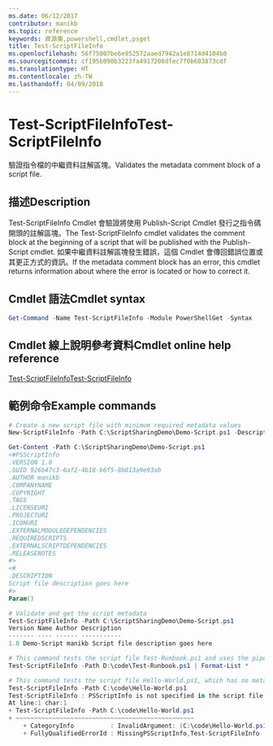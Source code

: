 ```yaml
---
ms.date: 06/12/2017
contributor: manikb
ms.topic: reference
keywords: 資源庫,powershell,cmdlet,psget
title: Test-ScriptFileInfo
ms.openlocfilehash: 56f75007be6e952572aaed7942a1e8714d4104b0
ms.sourcegitcommit: cf195b090b3223fa4917206dfec7f0b603873cdf
ms.translationtype: HT
ms.contentlocale: zh-TW
ms.lasthandoff: 04/09/2018
---
```

# <a name="test-scriptfileinfo"></a><span data-ttu-id="9cc1e-103">Test-ScriptFileInfo</span><span class="sxs-lookup"><span data-stu-id="9cc1e-103">Test-ScriptFileInfo</span></span>

<span data-ttu-id="9cc1e-104">驗證指令檔的中繼資料註解區塊。</span><span class="sxs-lookup"><span data-stu-id="9cc1e-104">Validates the metadata comment block of a script file.</span></span>

## <a name="description"></a><span data-ttu-id="9cc1e-105">描述</span><span class="sxs-lookup"><span data-stu-id="9cc1e-105">Description</span></span>

<span data-ttu-id="9cc1e-106">Test-ScriptFileInfo Cmdlet 會驗證將使用 Publish-Script Cmdlet 發行之指令碼開頭的註解區塊。</span><span class="sxs-lookup"><span data-stu-id="9cc1e-106">The Test-ScriptFileInfo cmdlet validates the comment block at the beginning of a script that will be published with the Publish-Script cmdlet.</span></span>
<span data-ttu-id="9cc1e-107">如果中繼資料註解區塊發生錯誤，這個 Cmdlet 會傳回錯誤位置或其更正方式的資訊。</span><span class="sxs-lookup"><span data-stu-id="9cc1e-107">If the metadata comment block has an error, this cmdlet returns information about where the error is located or how to correct it.</span></span>

## <a name="cmdlet-syntax"></a><span data-ttu-id="9cc1e-108">Cmdlet 語法</span><span class="sxs-lookup"><span data-stu-id="9cc1e-108">Cmdlet syntax</span></span>

```powershell
Get-Command -Name Test-ScriptFileInfo -Module PowerShellGet -Syntax
```
## <a name="cmdlet-online-help-reference"></a><span data-ttu-id="9cc1e-109">Cmdlet 線上說明參考資料</span><span class="sxs-lookup"><span data-stu-id="9cc1e-109">Cmdlet online help reference</span></span>

[<span data-ttu-id="9cc1e-110">Test-ScriptFileInfo</span><span class="sxs-lookup"><span data-stu-id="9cc1e-110">Test-ScriptFileInfo</span></span>](http://go.microsoft.com/fwlink/?LinkId=619791)

## <a name="example-commands"></a><span data-ttu-id="9cc1e-111">範例命令</span><span class="sxs-lookup"><span data-stu-id="9cc1e-111">Example commands</span></span>
```powershell
# Create a new script file with minimum required metadata values
New-ScriptFileInfo -Path C:\ScriptSharingDemo\Demo-Script.ps1 -Description "Script file description goes here"

Get-Content -Path C:\ScriptSharingDemo\Demo-Script.ps1
<#PSScriptInfo
.VERSION 1.0
.GUID 926b47c3-6af2-4b18-b6f5-8b813a9e93ab
.AUTHOR manikb
.COMPANYNAME
.COPYRIGHT
.TAGS
.LICENSEURI
.PROJECTURI
.ICONURI
.EXTERNALMODULEDEPENDENCIES
.REQUIREDSCRIPTS
.EXTERNALSCRIPTDEPENDENCIES
.RELEASENOTES
#>
<#
.DESCRIPTION
Script file description goes here
#>
Param()

# Validate and get the script metadata
Test-ScriptFileInfo -Path C:\ScriptSharingDemo\Demo-Script.ps1
Version Name Author Description
------- ---- ------ -----------
1.0 Demo-Script manikb Script file description goes here

# This command tests the script file Test-Runbook.ps1 and uses the pipeline operator to pass the results to the Format-List cmdlet to format the results.
Test-ScriptFileInfo -Path D:\code\Test-Runbook.ps1 | Format-List *

# This command tests the script file Hello-World.ps1, which has no metadata associated with it.
Test-ScriptFileInfo -Path C:\code\Hello-World.ps1
Test-ScriptFileInfo : PSScriptInfo is not specified in the script file 'C:\code\Hello-World.ps1'. You can use the Update-ScriptFileInfo with -Force or New-ScriptFileInfo cmdlet to add the PSScriptInfo to the script file.
At line:1 char:1
+ Test-ScriptFileInfo -Path C:\code\Hello-World.ps1
+ ~~~~~~~~~~~~~~~~~~~~~~~~~~~~~~~~~~~~~~~~~~~~~~~~~
    + CategoryInfo          : InvalidArgument: (C:\code\Hello-World.ps1:String) [Test-ScriptFileInfo], ArgumentException
    + FullyQualifiedErrorId : MissingPSScriptInfo,Test-ScriptFileInfo

```